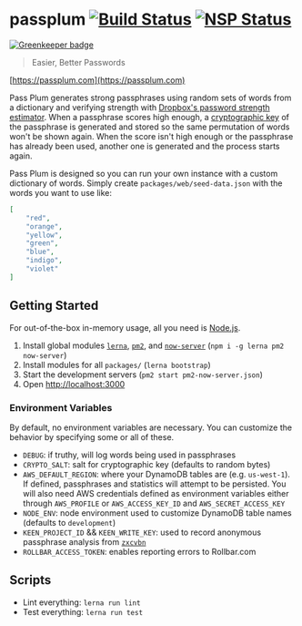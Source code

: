 # passplum [![Build Status](https://travis-ci.org/maxbeatty/passplum.svg)](https://travis-ci.org/maxbeatty/passplum) [![NSP Status](https://nodesecurity.io/orgs/maxbeatty/projects/9a81a166-ba71-405c-967f-9e02d791f241/badge)](https://nodesecurity.io/orgs/maxbeatty/projects/9a81a166-ba71-405c-967f-9e02d791f241)

[![Greenkeeper badge](https://badges.greenkeeper.io/maxbeatty/passplum.svg)](https://greenkeeper.io/)

> Easier, Better Passwords

[https://passplum.com](https://passplum.com)

Pass Plum generates strong passphrases using random sets of words from a dictionary and verifying strength with [Dropbox's password strength estimator](https://github.com/dropbox/zxcvbn). When a passphrase scores high enough, a [cryptographic key](https://en.wikipedia.org/wiki/PBKDF2) of the passphrase is generated and stored so the same permutation of words won't be shown again. When the score isn't high enough or the passphrase has already been used, another one is generated and the process starts again.

Pass Plum is designed so you can run your own instance with a custom dictionary of words. Simply create `packages/web/seed-data.json` with the words you want to use like:

```json
[
    "red",
    "orange",
    "yellow",
    "green",
    "blue",
    "indigo",
    "violet"
]
```

## Getting Started

For out-of-the-box in-memory usage, all you need is [Node.js](https://nodejs.org/en/).

1. Install global modules [`lerna`](https://www.npmjs.com/package/lerna), [`pm2`](https://www.npmjs.com/package/pm2), and [`now-server`](https://www.npmjs.com/package/now-server) (`npm i -g lerna pm2 now-server`)
2. Install modules for all `packages/` (`lerna bootstrap`)
3. Start the development servers (`pm2 start pm2-now-server.json`)
4. Open [http://localhost:3000](http://localhost:3000)

### Environment Variables

By default, no environment variables are necessary. You can customize the behavior by specifying some or all of these.

- `DEBUG`: if truthy, will log words being used in passphrases
- `CRYPTO_SALT`: salt for cryptographic key (defaults to random bytes)
- `AWS_DEFAULT_REGION`: where your DynamoDB tables are (e.g. `us-west-1`). If defined, passphrases and statistics will attempt to be persisted. You will also need AWS credentials defined as environment variables either through `AWS_PROFILE` or `AWS_ACCESS_KEY_ID` and `AWS_SECRET_ACCESS_KEY`
- `NODE_ENV`: node environment used to customize DynamoDB table names (defaults to `development`)
- `KEEN_PROJECT_ID` && `KEEN_WRITE_KEY`: used to record anonymous passphrase analysis from [`zxcvbn`](https://github.com/dropbox/zxcvbn)
- `ROLLBAR_ACCESS_TOKEN`: enables reporting errors to Rollbar.com 

## Scripts

- Lint everything: `lerna run lint`
- Test everything: `lerna run test`